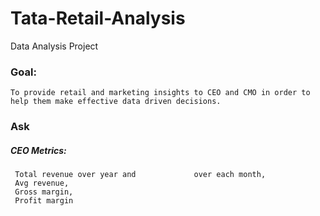 # Tata-Retail-Analysis
Data Analysis Project
### Goal:
	To provide retail and marketing insights to CEO and CMO in order to help them make effective data driven decisions. 
           
### Ask
##### CEO Metrics:
     Total revenue over year and             over each month,
     Avg revenue,
     Gross margin,
     Profit margin

